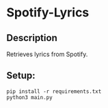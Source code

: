 # Spotify-Lyrics

## Description

Retrieves lyrics from Spotify.

## Setup:

```
pip install -r requirements.txt
python3 main.py
```
